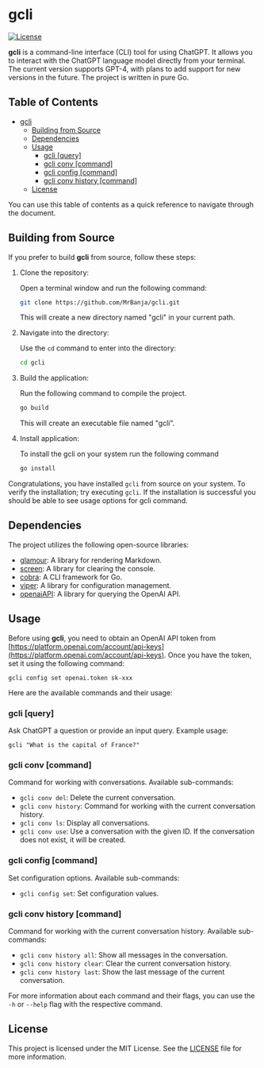 # gcli
[![License](https://img.shields.io/badge/license-MIT-blue.svg)](https://github.com/MrBanja/gcli/blob/main/LICENSE)

**gcli** is a command-line interface (CLI) tool for using ChatGPT. It allows you to interact with the ChatGPT language model directly from your terminal. The current version supports GPT-4, with plans to add support for new versions in the future. The project is written in pure Go.

## Table of Contents
- [gcli](#gcli)
    - [Building from Source](#building-from-source)
    - [Dependencies](#dependencies)
    - [Usage](#usage)
        - [gcli [query]](#gcli-query)
        - [gcli conv [command]](#gcli-conv-command)
        - [gcli config [command]](#gcli-config-command)
        - [gcli conv history [command]](#gcli-conv-history-command)
    - [License](#license)

You can use this table of contents as a quick reference to navigate through the document.

## Building from Source

If you prefer to build **gcli** from source, follow these steps:

1. Clone the repository:

   Open a terminal window and run the following command:
    ```bash
    git clone https://github.com/MrBanja/gcli.git
    ```
   This will create a new directory named "gcli" in your current path.

2. Navigate into the directory:

   Use the `cd` command to enter into the directory:
    ```bash
    cd gcli
    ```

3. Build the application:

   Run the following command to compile the project.
    ```bash
    go build
    ```
   This will create an executable file named "gcli".

4. Install application:

   To install the gcli on your system run the following command
    ```bash
    go install
    ```

Congratulations, you have installed `gcli` from source on your system. To verify the installation; try executing `gcli`. If the installation is successful you should be able to see usage options for gcli command.
## Dependencies

The project utilizes the following open-source libraries:

- [glamour](https://github.com/charmbracelet/glamour): A library for rendering Markdown.
- [screen](https://github.com/inancgumus/screen): A library for clearing the console.
- [cobra](https://github.com/spf13/cobra): A CLI framework for Go.
- [viper](https://github.com/spf13/viper): A library for configuration management.
- [openaiAPI](https://github.com/MrBanja/openaiAPI): A library for querying the OpenAI API.

## Usage

Before using **gcli**, you need to obtain an OpenAI API token from [https://platform.openai.com/account/api-keys](https://platform.openai.com/account/api-keys). Once you have the token, set it using the following command:

```shell
gcli config set openai.token sk-xxx
```

Here are the available commands and their usage:

### gcli [query]

Ask ChatGPT a question or provide an input query. Example usage:

```shell
gcli "What is the capital of France?"
```

### gcli conv [command]

Command for working with conversations. Available sub-commands:

- `gcli conv del`: Delete the current conversation.
- `gcli conv history`: Command for working with the current conversation history.
- `gcli conv ls`: Display all conversations.
- `gcli conv use`: Use a conversation with the given ID. If the conversation does not exist, it will be created.

### gcli config [command]

Set configuration options. Available sub-commands:

- `gcli config set`: Set configuration values.

### gcli conv history [command]

Command for working with the current conversation history. Available sub-commands:

- `gcli conv history all`: Show all messages in the conversation.
- `gcli conv history clear`: Clear the current conversation history.
- `gcli conv history last`: Show the last message of the current conversation.

For more information about each command and their flags, you can use the `-h` or `--help` flag with the respective command.

## License

This project is licensed under the MIT License. See the [LICENSE](https://github.com/MrBanja/gcli/blob/main/LICENSE) file for more information.